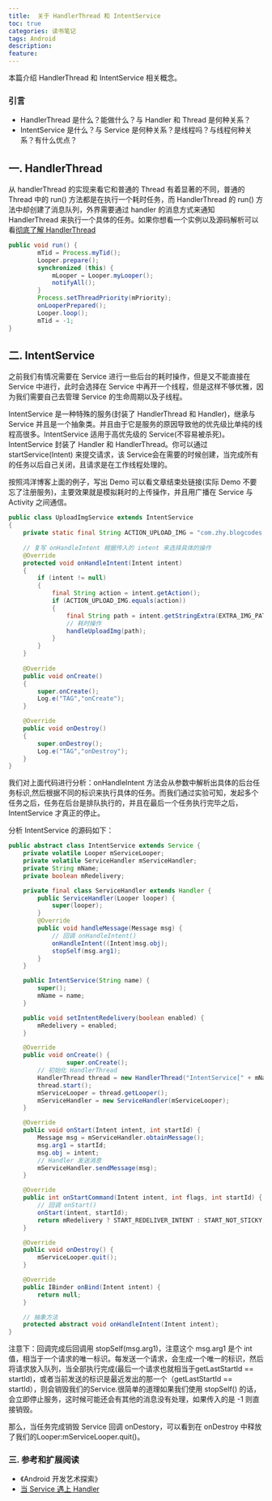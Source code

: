 ```yaml
---
title:  关于 HandlerThread 和 IntentService 
toc: true
categories: 读书笔记
tags: Android
description:
feature:
---
```


本篇介绍 HandlerThread 和 IntentService 相关概念。

<!--more-->

### 引言

* HandlerThread 是什么？能做什么？与 Handler 和 Thread 是何种关系？
* IntentService 是什么？与 Service 是何种关系？是线程吗？与线程何种关系？有什么优点？

## 一. HandlerThread

从 handlerThread 的实现来看它和普通的 Thread 有着显著的不同，普通的 Thread 中的 run() 方法都是在执行一个耗时任务，而 HandlerThread 的 run() 方法中却创建了消息队列，外界需要通过 handler 的消息方式来通知 HandlerThread 来执行一个具体的任务。如果你想看一个实例以及源码解析可以看[彻底了解 HandlerThread](http://blog.csdn.net/lmj623565791/article/details/47079737)

``` java
public void run() {
        mTid = Process.myTid();
        Looper.prepare();
        synchronized (this) {
            mLooper = Looper.myLooper();
            notifyAll();
        }
        Process.setThreadPriority(mPriority);
        onLooperPrepared();
        Looper.loop();
        mTid = -1;
}
```



## 二. IntentService

之前我们有情况需要在 Service 进行一些后台的耗时操作，但是又不能直接在 Service 中进行，此时会选择在 Service 中再开一个线程，但是这样不够优雅，因为我们需要自己去管理 Service 的生命周期以及子线程。

IntentService 是一种特殊的服务(封装了 HandlerThread 和 Handler)，继承与 Service 并且是一个抽象类。并且由于它是服务的原因导致他的优先级比单纯的线程高很多。IntentService 适用于高优先级的 Service(不容易被杀死)。IntentService 封装了 Handler 和 HandlerThread。你可以通过 startService(Intent) 来提交请求，该 Service会在需要的时候创建，当完成所有的任务以后自己关闭，且请求是在工作线程处理的。

按照鸿洋博客上面的例子，写出 Demo 可以看文章结束处链接(实际 Demo 不要忘了注册服务)，主要效果就是模拟耗时的上传操作，并且用广播在 Service 与 Activity 之间通信。

``` java
public class UploadImgService extends IntentService
{
    private static final String ACTION_UPLOAD_IMG = "com.zhy.blogcodes.intentservice.action.UPLOAD_IMAGE";
  
    // 复写 onHandleIntent 根据传入的 intent 来选择具体的操作
    @Override
    protected void onHandleIntent(Intent intent)
    {
        if (intent != null)
        {
            final String action = intent.getAction();
            if (ACTION_UPLOAD_IMG.equals(action))
            {
                final String path = intent.getStringExtra(EXTRA_IMG_PATH);
              	// 耗时操作
                handleUploadImg(path);
            }
        }
    }
  
    @Override
    public void onCreate()
    {
        super.onCreate();
        Log.e("TAG","onCreate");
    }

    @Override
    public void onDestroy()
    {
        super.onDestroy();
        Log.e("TAG","onDestroy");
    }
}
```

我们对上面代码进行分析：onHandleIntent 方法会从参数中解析出具体的后台任务标识,然后根据不同的标识来执行具体的任务。而我们通过实验可知，发起多个任务之后，任务在后台是排队执行的，并且在最后一个任务执行完毕之后，IntentService 才真正的停止。

分析 IntentService 的源码如下：

``` java
public abstract class IntentService extends Service {
    private volatile Looper mServiceLooper;
    private volatile ServiceHandler mServiceHandler;
    private String mName;
    private boolean mRedelivery;

    private final class ServiceHandler extends Handler {
        public ServiceHandler(Looper looper) {
            super(looper);
        }
        @Override
        public void handleMessage(Message msg) {
          	// 回调 onHandleIntent()
            onHandleIntent((Intent)msg.obj);
            stopSelf(msg.arg1);
        }
    }

    public IntentService(String name) {
        super();
        mName = name;
    }

    public void setIntentRedelivery(boolean enabled) {
        mRedelivery = enabled;
    }

    @Override
    public void onCreate() {
                super.onCreate();
      	// 初始化 HandlerThread
        HandlerThread thread = new HandlerThread("IntentService[" + mName + "]");
        thread.start();
        mServiceLooper = thread.getLooper();
        mServiceHandler = new ServiceHandler(mServiceLooper);
    }

    @Override
    public void onStart(Intent intent, int startId) {
        Message msg = mServiceHandler.obtainMessage();
        msg.arg1 = startId;
        msg.obj = intent;
      	// Handler 发送消息
        mServiceHandler.sendMessage(msg);
    }

    @Override
    public int onStartCommand(Intent intent, int flags, int startId) {
      	// 回调 onStart()
        onStart(intent, startId);
        return mRedelivery ? START_REDELIVER_INTENT : START_NOT_STICKY;
    }

    @Override
    public void onDestroy() {
        mServiceLooper.quit();
    }

    @Override
    public IBinder onBind(Intent intent) {
        return null;
    }

	// 抽象方法
    protected abstract void onHandleIntent(Intent intent);
}
```

注意下：回调完成后回调用 stopSelf(msg.arg1)，注意这个 msg.arg1 是个 int 值，相当于一个请求的唯一标识。每发送一个请求，会生成一个唯一的标识，然后将请求放入队列，当全部执行完成(最后一个请求也就相当于getLastStartId == startId)，或者当前发送的标识是最近发出的那一个（getLastStartId == startId），则会销毁我们的Service.很简单的道理如果我们使用 stopSelf() 的话，会立即停止服务，这时候可能还会有其他的消息没有处理，如果传入的是 -1 则直接销毁。

那么，当任务完成销毁 Service 回调 onDestory，可以看到在 onDestroy 中释放了我们的Looper:mServiceLooper.quit()。

### 三. 参考和扩展阅读

* 《Android 开发艺术探索》
* [当 Service 遇上 Handler](http://blog.csdn.net/lmj623565791/article/details/47143563)